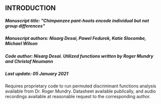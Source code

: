 ## INTRODUCTION

##### Manuscript title: "Chimpanzee pant-hoots encode individual but not group differences"
##### Manuscript authors: Nisarg Desai, Pawel Fedurek, Katie Slocombe, Michael Wilson
##### Code author: Nisarg Desai. Utilized functions written by Roger Mundry and Christof Neumann
##### Last update: 05 January 2021


Requires proprietary code to run permuted discriminant functions analysis available from Dr. Roger Mundry. Datasheet available publically, and audio recordings available at reasonable request to the corresponding author. 
